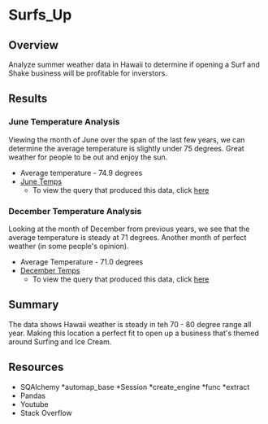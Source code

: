 # Surfs_Up

## Overview
Analyze summer weather data in Hawaii to determine if opening a Surf and Shake business will be profitable for inverstors.  

## Results

### June Temperature Analysis
Viewing the month of June over the span of the last few years, we can determine the average temperature is slightly under 75 degrees. Great weather for people to be out and enjoy the sun.

* Average temperature - 74.9 degrees
* [June Temps](https://github.com/JGarza4903/Surfs_Up/blob/main/resources/june_temps.png)
    * To view the query that produced this data, click [here](https://github.com/JGarza4903/Surfs_Up/blob/main/resources/query1.png)

### December Temperature Analysis
Looking at the month of December from previous years, we see that the average temperature is steady at 71 degrees. Another month of perfect weather (in some people's opinion).

* Average Temperature - 71.0 degrees
* [December Temps](https://github.com/JGarza4903/Surfs_Up/blob/main/resources/december_temps.png)
     * To view the query that produced this data, click [here](https://github.com/JGarza4903/Surfs_Up/blob/main/resources/query2.png)

## Summary
The data shows Hawaii weather is steady in teh 70 - 80 degree range all year. Making this location a perfect fit to open up a business that's themed around Surfing and Ice Cream.

## Resources

* SQAlchemy
   *automap_base
   *Session
   *create_engine
   *func
   *extract
* Pandas
* Youtube
* Stack Overflow
